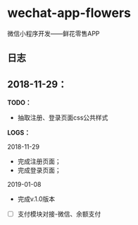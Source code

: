 # wechat-app-flowers
微信小程序开发——鲜花零售APP

## 日志
2018-11-29：
---

**TODO：**

* 抽取注册、登录页面css公共样式 

**LOGS：**

2018-11-29

* 完成注册页面；
* 完成登录页面；

2019-01-08

* 完成v.1.0版本
* [ ] 支付模块对接-微信、余额支付
